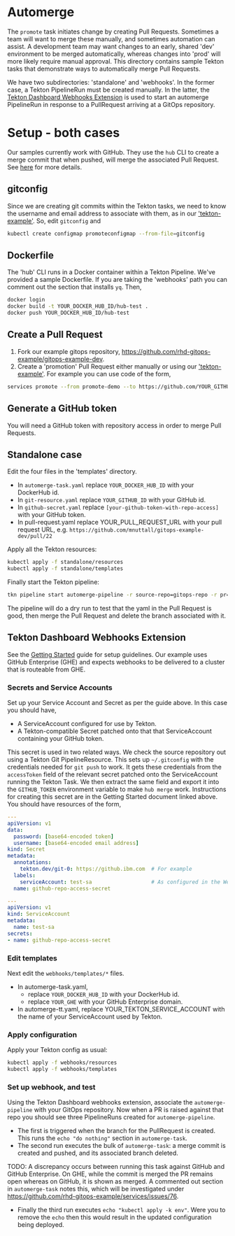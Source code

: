# Automerge

The `promote` task initiates change by creating Pull Requests. Sometimes a team will want to merge these manually, and sometimes automation can assist. A development team may want changes to an early, shared 'dev' environment to be merged automatically, whereas changes into 'prod' will more likely require manual approval. This directory contains sample Tekton tasks that demonstrate ways to automatically merge Pull Requests. 

We have two subdirectories: 'standalone' and 'webhooks'. In the former case, a Tekton PipelineRun must be created manually. In the latter, the [Tekton Dashboard Webhooks Extension](https://github.com/tektoncd/experimental/tree/master/webhooks-extension) is used to start an automerge PipelineRun in response to a PullRequest arriving at a GitOps repository.

# Setup - both cases

Our samples currently work with GitHub. They use the `hub` CLI to create a merge commit that when pushed, will merge the associated Pull Request. See [here](https://hub.github.com/hub-merge.1.html) for more details.

## gitconfig

Since we are creating git commits within the Tekton tasks, we need to know the username and email address to associate with them, as in our ['tekton-example'](../tekton-example/README.md). So, edit `gitconfig` and

```sh
kubectl create configmap promoteconfigmap --from-file=gitconfig
```

## Dockerfile

The 'hub' CLI runs in a Docker container within a Tekton Pipeline. We've provided a sample Dockerfile. If you are taking the 'webhooks' path you can comment out the section that installs `yq`. Then, 

```sh
docker login
docker build -t YOUR_DOCKER_HUB_ID/hub-test .
docker push YOUR_DOCKER_HUB_ID/hub-test
```

## Create a Pull Request

1. Fork our example gitops repository, https://github.com/rhd-gitops-example/gitops-example-dev. 
1. Create a 'promotion' Pull Request either manually or using our ['tekton-example'](../tekton-example/README.md). For example you can use code of the form, 

```sh
services promote --from promote-demo --to https://github.com/YOUR_GITHUB_ID/gitops-example-dev.git --service promote-demo
```

## Generate a GitHub token

You will need a GitHub token with repository access in order to merge Pull Requests. 

## Standalone case

Edit the four files in the 'templates' directory.

- In `automerge-task.yaml` replace `YOUR_DOCKER_HUB_ID` with your DockerHub id.
- In `git-resource.yaml` replace `YOUR_GITHUB_ID` with your GitHub id.
- In `github-secret.yaml` replace `[your-github-token-with-repo-access]` with your GitHub token.
- In pull-request.yaml replace YOUR_PULL_REQUEST_URL with your pull request URL, e.g. `https://github.com/mnuttall/gitops-example-dev/pull/22`

Apply all the Tekton resources:

```sh
kubectl apply -f standalone/resources
kubectl apply -f standalone/templates
```

Finally start the Tekton pipeline:

```sh
tkn pipeline start automerge-pipeline -r source-repo=gitops-repo -r pr=pull-request -p github-config=promoteconfigmap -p github-secret=github-secret --showlog
```

The pipeline will do a dry run to test that the yaml in the Pull Request is good, then merge the Pull Request and delete the branch associated with it.

## Tekton Dashboard Webhooks Extension

See the [Getting Started](https://github.com/tektoncd/experimental/blob/master/webhooks-extension/docs/GettingStarted.md) guide for setup guidelines. Our example uses GitHub Enterprise (GHE) and expects webhooks to be delivered to a cluster that is routeable from GHE.

### Secrets and Service Accounts

Set up your Service Account and Secret as per the guide above. In this case you should have,

- A ServiceAccount configured for use by Tekton.
- A Tekton-compatible Secret patched onto that that ServiceAccount containing your GitHub token.

This secret is used in two related ways. We check the source repository out using a Tekton Git PipelineResource. This sets up `~/.gitconfig` with the credentials needed for `git push` to work. It gets these credentials from the `accessToken` field of the relevant secret patched onto the ServiceAccount running the Tekton Task. We then extract the same field and export it into the `GITHUB_TOKEN` environment variable to make `hub merge` work. Instructions for creating this secret are in the Getting Started document linked above. You should have resources of the form, 

```yaml
---
apiVersion: v1
data:
  password: [base64-encoded token]
  username: [base64-encoded email address]
kind: Secret
metadata:
  annotations:
    tekton.dev/git-0: https://github.ibm.com  # For example
  labels:
    serviceAccount: test-sa                   # As configured in the Webhooks Extension
  name: github-repo-access-secret

---
apiVersion: v1
kind: ServiceAccount
metadata:
  name: test-sa
secrets:
- name: github-repo-access-secret
```

### Edit templates

Next edit the `webhooks/templates/*` files.

- In automerge-task.yaml,
  - replace `YOUR_DOCKER_HUB_ID` with your DockerHub id.
  - replace `YOUR_GHE` with your GitHub Enterprise domain.
- In automerge-tt.yaml, replace YOUR_TEKTON_SERVICE_ACCOUNT with the name of your ServiceAccount used by Tekton.

### Apply configuration

Apply your Tekton config as usual: 

```sh
kubectl apply -f webhooks/resources
kubectl apply -f webhooks/templates
```

### Set up webhook, and test

Using the Tekton Dashboard webhooks extension, associate the `automerge-pipeline` with your GitOps repository. Now when a PR is raised against that repo you should see three PipelineRuns created for `automerge-pipeline`. 

- The first is triggered when the branch for the PullRequest is created. This runs the `echo "do nothing"` section in `automerge-task`.
- The second run executes the bulk of `automerge-task`: a merge commit is created and pushed, and its associated branch deleted.

TODO:
A discrepancy occurs between running this task against GitHub and GitHub Enterprise. On GHE, while the commit is merged the PR remains open whereas on GitHub, it is shown as merged. A commented out section in `automerge-task` notes this, which will be investigated under https://github.com/rhd-gitops-example/services/issues/76.

- Finally the third run executes `echo "kubectl apply -k env"`. Were you to remove the `echo` then this would result in the updated configuration being deployed.